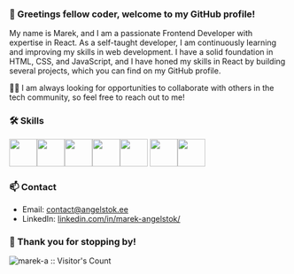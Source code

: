 ### 👋 Greetings fellow coder, welcome to my GitHub profile!

My name is Marek, and I am a passionate Frontend Developer with expertise in React. As a self-taught developer, I am continuously learning and improving my skills in web development. I have a solid foundation in HTML, CSS, and JavaScript, and I have honed my skills in React by building several projects, which you can find on my GitHub profile.

👨‍💻 I am always looking for opportunities to collaborate with others in the tech community, so feel free to reach out to me!

### 🛠️ Skills
<div>
<img height=50 
src="https://cdn.jsdelivr.net/gh/devicons/devicon/icons/html5/html5-original.svg" /><img height=50 src="https://cdn.jsdelivr.net/gh/devicons/devicon/icons/css3/css3-original.svg" /><img height=50 
src="https://cdn.jsdelivr.net/gh/devicons/devicon/icons/javascript/javascript-original.svg" /><img height=50
src="https://cdn.jsdelivr.net/gh/devicons/devicon/icons/react/react-original-wordmark.svg" /><img height=50 
src="https://cdn.jsdelivr.net/gh/devicons/devicon/icons/nodejs/nodejs-plain.svg" /> <img height=50 
src="https://cdn.jsdelivr.net/gh/devicons/devicon/icons/firebase/firebase-plain.svg" /><img height=50 
src="https://cdn.jsdelivr.net/gh/devicons/devicon/icons/git/git-plain.svg"/> <img height=50 
</div>

### 📫 Contact

- Email: [contact@angelstok.ee](mailto:contact@angelstok.ee)
- LinkedIn: [linkedin.com/in/marek-angelstok/](https://www.linkedin.com/in/marek-angelstok/)



### 🌟 Thank you for stopping by!


<img src="https://profile-counter.glitch.me/{marek-a}/count.svg" alt="marek-a :: Visitor's Count" />

